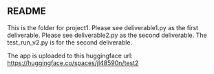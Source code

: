## README

This is the folder for project1. Please see deliverable1.py as the first deliverable. Please see deliverable2.py as the second deliverable. The test_run_v2.py is for the second deliverable.

The app is uploaded to this huggingface url: https://huggingface.co/spaces/jl48590n/test2